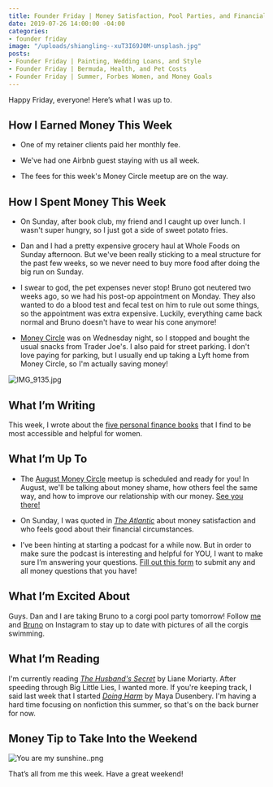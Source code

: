 ```yaml
---
title: Founder Friday | Money Satisfaction, Pool Parties, and Financial Advice
date: 2019-07-26 14:00:00 -04:00
categories:
- founder friday
image: "/uploads/shiangling--xuT3I69J0M-unsplash.jpg"
posts:
- Founder Friday | Painting, Wedding Loans, and Style
- Founder Friday | Bermuda, Health, and Pet Costs
- Founder Friday | Summer, Forbes Women, and Money Goals
---
```


Happy Friday, everyone! Here’s what I was up to.

## **How I Earned Money This Week**

* One of my retainer clients paid her monthly fee.

* We've had one Airbnb guest staying with us all week. 

* The fees for this week's Money Circle meetup are on the way.

## **How I Spent Money This Week**

* On Sunday, after book club, my friend and I caught up over lunch. I wasn't super hungry, so I just got a side of sweet potato fries.

* Dan and I had a pretty expensive grocery haul at Whole Foods on Sunday afternoon. But we've been really sticking to a meal structure for the past few weeks, so we never need to buy more food after doing the big run on Sunday.

* I swear to god, the pet expenses never stop! Bruno got neutered two weeks ago, so we had his post-op appointment on Monday. They also wanted to do a blood test and fecal test on him to rule out some things, so the appointment was extra expensive. Luckily, everything came back normal and Bruno doesn't have to wear his cone anymore!

* [Money Circle](https://www.maggiegermano.com/moneycircle/) was on Wednesday night, so I stopped and bought the usual snacks from Trader Joe's. I also paid for street parking. I don't love paying for parking, but I usually end up taking a Lyft home from Money Circle, so I'm actually saving money!

![IMG_9135.jpg](/uploads/IMG_9135.jpg)

## **What I’m Writing**

This week, I wrote about the [five personal finance books](https://www.maggiegermano.com/blog/5-books-that-make-personal-finance-more-accessible/) that I find to be most accessible and helpful for women. 

## **What I’m Up To**

* The [August Money Circle](https://www.eventbrite.com/e/money-circle-dealing-with-money-shame-tickets-66476917249) meetup is scheduled and ready for you! In August, we'll be talking about money shame, how others feel the same way, and how to improve our relationship with our money. [See you there!](https://www.eventbrite.com/e/money-circle-dealing-with-money-shame-tickets-66476917249)

* On Sunday, I was quoted in *[The Atlantic](https://www.theatlantic.com/family/archive/2019/07/who-feels-rich/594439/)* about money satisfaction and who feels good about their financial circumstances. 

* I’ve been hinting at starting a podcast for a while now. But in order to make sure the podcast is interesting and helpful for YOU, I want to make sure I’m answering your questions. [Fill out this form](https://docs.google.com/forms/d/e/1FAIpQLSf75z5itnYO-XOLStoqY5FXwuf8YI37ye5OD21Wv7tBGAqIVQ/viewform?usp=sf_link) to submit any and all money questions that you have!

## **What I’m Excited About**

Guys. Dan and I are taking Bruno to a corgi pool party tomorrow! Follow [me](http://www.instagram.com/maggiegermano) and [Bruno](http://www.instagram.com/bruno.the.corg) on Instagram to stay up to date with pictures of all the corgis swimming. 

## **What I’m Reading**

I'm currently reading *[The Husband's Secret](https://www.goodreads.com/book/show/17802724-the-husband-s-secret)* by Liane Moriarty. After speeding through Big Little Lies, I wanted more. If you're keeping track, I said last week that I started *[Doing Harm](https://www.goodreads.com/book/show/30653955-doing-harm?from_search=true)* by Maya Dusenbery. I'm having a hard time focusing on nonfiction this summer, so that's on the back burner for now. 

## **Money Tip to Take Into the Weekend**

![You are my sunshine..png](/uploads/You%20are%20my%20sunshine..png)

That’s all from me this week. Have a great weekend!